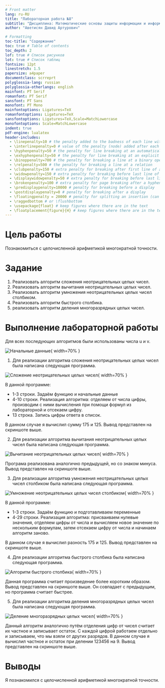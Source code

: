 ```yaml
---
# Front matter
lang: ru-RU
title: "Лабораторная работа №8"
subtitle: "Дисциплина: Математические основы защиты информации и информационной безопасности"
author: "Аветисян Давид Артурович"

# Formatting
toc-title: "Содержание"
toc: true # Table of contents
toc_depth: 2
lof: true # Список рисунков
lot: true # Список таблиц
fontsize: 12pt
linestretch: 1.5
papersize: a4paper
documentclass: scrreprt
polyglossia-lang: russian
polyglossia-otherlangs: english
mainfont: PT Serif
romanfont: PT Serif
sansfont: PT Sans
monofont: PT Mono
mainfontoptions: Ligatures=TeX
romanfontoptions: Ligatures=TeX
sansfontoptions: Ligatures=TeX,Scale=MatchLowercase
monofontoptions: Scale=MatchLowercase
indent: true
pdf-engine: lualatex
header-includes:
  - \linepenalty=10 # the penalty added to the badness of each line within a paragraph (no associated penalty node) Increasing the value makes tex try to have fewer lines in the paragraph.
  - \interlinepenalty=0 # value of the penalty (node) added after each line of a paragraph.
  - \hyphenpenalty=50 # the penalty for line breaking at an automatically inserted hyphen
  - \exhyphenpenalty=50 # the penalty for line breaking at an explicit hyphen
  - \binoppenalty=700 # the penalty for breaking a line at a binary operator
  - \relpenalty=500 # the penalty for breaking a line at a relation
  - \clubpenalty=150 # extra penalty for breaking after first line of a paragraph
  - \widowpenalty=150 # extra penalty for breaking before last line of a paragraph
  - \displaywidowpenalty=50 # extra penalty for breaking before last line before a display math
  - \brokenpenalty=100 # extra penalty for page breaking after a hyphenated line
  - \predisplaypenalty=10000 # penalty for breaking before a display
  - \postdisplaypenalty=0 # penalty for breaking after a display
  - \floatingpenalty = 20000 # penalty for splitting an insertion (can only be split footnote in standard LaTeX)
  - \raggedbottom # or \flushbottom
  - \usepackage{float} # keep figures where there are in the text
  - \floatplacement{figure}{H} # keep figures where there are in the text
---
```


# Цель работы

Познакомиться с целочисленной арифметикой многократной точности.

# Задание

1. Реализовать алгоритм сложения неотрицательных целых чисел.
2. Реализовать алгоритм вычитания неотрицательных целых чисел.
3. Реализовать алгоритм умножения неотрицательных целых чисел столбиком.
4. Реализовать алгоритм быстрого столбика.
5. реализовать алгоритм деления многоразрядных целых чисел.

# Выполнение лабораторной работы

Для всех последующих алгоритмов были использованы числа u и v.

![Начальные данные](image08/image_01.png){ width=70% }

1) Для реализации алгоритма сложения неотрицательных целых чисел была написана следующая программа.

![Сложение неотрицательных целых чисел](image08/image_02.png){ width=70% }

В данной программе:  
- 1-3 строки. Задаём функцию и начальные данные  
- 4-10 строки. Реализация алгоритма: отделяем от числа цифры, производим с ними вычисления при помощи формул из лабораторной и отсекаем цифру.  
- 13 строка. Запись цифры ответа в список.  

В данном случае я вычислил сумму 175 и 125. Вывод представлен на скриншоте выше.

2) Для реализации алгоритма вычитания неотрицательных целых чисел была написана следующая программа.

![Вычитание неотрицательных целых чисел](image08/image_03.png){ width=70% }

Програма реализована аналогично предыдущей, но со знаком минуса. Вывод представлен на скриншоте выше.

3) Для реализации алгоритма умножения неотрицательных целых чисел столбиком была написана следующая программа.

![Умножение неотрицательных целых чисел столбиком](image08/image_04.png){ width=70% }

В данной программе:  
- 1-3 строки. Задаём функцию и подготавливаем переменные  
- 4-29 строки. Реализация алгоритма: присваиваем нулевые значения, отделяем цифры от числа и вычисляем новое значение по нескольким формулам, затем отсекаем цифру от числа и начинаем алгоритм заново.  

В данном случае я вычислил разность 175 и 125. Вывод представлен на скриншоте выше.

4) Для реализации алгоритма быстрого столбика была написана следующая программа.

![Алгоритм быстрого столбика](image08/image_05.png){ width=70% }

Данная программа считает произведение более коротким образом. Вывод представлен на скриншоте выше. Он совпадает с предыдущим, но программа считает быстрее.

5) Для реализации алгоритма деления многоразрядных целых чисел была написана следующая программа.

![Деление многоразрядных целых чисел](image08/image_06.png){ width=70% }

Данный алгоритм аналогично путём отделения цифр от чисел считает их частное и записывает остаток. С каждой цифрой работаем отдельно и записываем, что мы взяли от других разрядов. В данном случае я вычислил частное и остаток при делении 123456 на 9. Вывод представлен на скриншоте выше.

# Выводы

Я познакомился с целочисленной арифметикой многократной точности.

